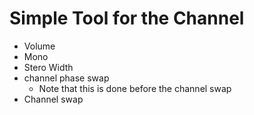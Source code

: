 # Simple Tool for the Channel

- Volume
- Mono
- Stero Width
- channel phase swap
  - Note that this is done before the channel swap
- Channel swap
